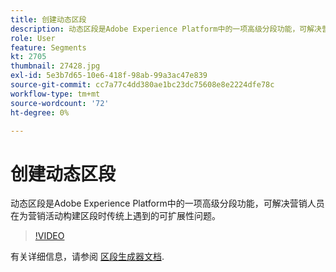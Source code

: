 ```yaml
---
title: 创建动态区段
description: 动态区段是Adobe Experience Platform中的一项高级分段功能，可解决营销人员在为营销活动构建区段时传统上遇到的可扩展性问题。
role: User
feature: Segments
kt: 2705
thumbnail: 27428.jpg
exl-id: 5e3b7d65-10e6-418f-98ab-99a3ac47e839
source-git-commit: cc7a77c4dd380ae1bc23dc75608e8e2224dfe78c
workflow-type: tm+mt
source-wordcount: '72'
ht-degree: 0%

---
```


# 创建动态区段

动态区段是Adobe Experience Platform中的一项高级分段功能，可解决营销人员在为营销活动构建区段时传统上遇到的可扩展性问题。

>[!VIDEO](https://video.tv.adobe.com/v/27428?quality=12&learn=on)

有关详细信息，请参阅 [区段生成器文档](https://experienceleague.adobe.com/docs/experience-platform/segmentation/ui/segment-builder.html).
